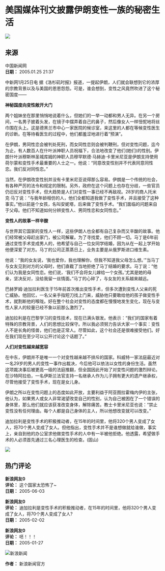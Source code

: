 # 美国媒体刊文披露伊朗变性一族的秘密生活

![](//n.sinaimg.cn/sinakd10200/360/w180h180/20221208/9a5e-68863e2aa95fcb69c00720aa3d256d64.jpg)

## 来源
中国新闻网  
**日期：** 2005.01.25 21:37

中新网1月25日电 据《洛杉矶时报》报道，一提起伊朗，人们就会联想到它的浓厚的宗教背景以及与美国的恩恩怨怨。可是，谁会想到，变性之风竟然吹进了这个秘密国度――

**神秘国度向变性敞开大门**

两个姐妹坐在那里悄悄地说着什么，但她们的一举一动都和男人无异。在另一个房间，一名男子披着头发，在镜子中摆弄着自己的鼻子，然后像女人一样忸怩地将丝巾围在头上。这是德黑兰市中心一家医院的候诊室，来这里的人都在等候变性医生的诊断。在等待看医生的过程中，他们都羞涩地进行着“预演”。

在伊朗，男同性恋会被判处死刑，而女同性恋则会被判鞭刑，但对变性问题，迄今为止，有人数百人在什叶派神职人员祝福下，合法地改变了他们(她们)的性别。伊朗什叶派穆斯林圣城库姆的神职人员穆罕默德·马赫迪·卡里米尼亚是伊朗支持使用荷尔蒙和变性手术最重要的人士之一。他说：“同意改变性别并不代表同意同性恋。我们反对同性恋。”

当然，在伊朗改变性别并没有卡里米尼亚说得那么容易。伊朗是一个传统的社会，有各种严厉的法令和规定的限制。另外，政府在这个问题上也存在分歧，一些官员仍旧反对变性手术，但大趋势是人们对变性一事已经不再敌视。28岁的商人托米克·马丁说：“与我年龄相仿的人，他们全都知道我做了变性手术，并且接受了这种事实。”他以前是个女孩，名叫安妮塔，后来做了变性手术。“我们面临的问题来自于父母。他们不知道如何分辨变性人、男同性恋和女同性恋。”

**变性人的故事一样辛酸**

与世界其它国家的变性人一样，这些伊朗人也全都有自己复杂而又辛酸的故事。他们经常被父母赶出家门，被公司解雇。为了寻找爱，他们不顾一切。马丁是6年前通过变性手术变成男人的，他希望与自己一位女同学结婚，因为从在一起上学开始他便深爱了对方。马丁的公司正蒸蒸日上，业务主要是从俄罗斯进口维生素。

他说：“我的女友说，‘我也爱你，我也理解你，但我不知道我父母怎么想。’”当马丁与女友见到对方的父母时，他们直截了当地拒绝了马丁结婚的要求。马丁说：“他们认为我是女同性恋。他们说，‘我们不会将女儿嫁给一个女孩。’尤其是她的母亲，坚决反对，没给我留一丝情面。”马丁的心碎了，与女友的关系越来越远。

巴赫罗姆·迪加拉利医生于15年前首次推出变性手术，但多次遭到变性人父亲的死亡威胁。他回忆，一名父亲手指短刀找上门来，威胁他只要敢给他的孩子做变性手术，就割断他的喉咙。好在整个社会对变性的态度都在慢慢地发生变化，现在与变性人家人的较量已经不象以前那么激烈了。

迪加拉利是在巴黎学习的变性技术，现在已满头银发。他表示：“我们的国家有着特殊的宗教背景，人们的思想比较保守。所以我必须努力告诉大家一个事实：变性人不是长角的怪兽，他们也是正常人。尽管如此，这个社会还是很难接受他们。好在我们现在至少可以公开讨论这个话题了。”

**人们对变性越来越宽容**

在中东，伊朗并不是唯一一个对变性越来越不排斥的国家。科威特一家法庭最近对一名29岁的男人的变性一事作出裁决，今后他可以依法以女性的身份生活。虽然这项裁决事后被更高一级的法庭推翻，但全国因此开始了对变性问题的激烈辩论。在沙特阿拉伯，一名伊斯兰法官支持一名继承人作为儿子拥有更大的遗产继承权，尽管他接受了变性手术，现在是女儿身。

伊朗之所以在变性问题上的态度如此开放，主要利益于阿亚图拉霍梅内伊的主张，他认为，如果男人或女人非常渴望改变自己的性别，认为自己被困在了一个错误的身体里，那么他们就应该获准改变身体，解除痛苦。教士卡里米尼亚也说：“禁止变性没有任何理由。每个人都是自己身体的主人，所以他想改变就可以改变。”

迪加拉利是变性手术的积极推动者，在15年的时间里，他将320个男人变成了女人，将70个男人变成了女人。但他指出，变性手术并不是谁想做就给谁做，事实上，亲自到他的办公室求他做变性手术的人中有一半被他拒绝。他透露，希望做手术的人必须首先通过三名心理医生的检查。(固山)

![](//n.sinaimg.cn/default/2fb77759/20151125/320X320.png)

## 热门评论

**新浪网友0**  
**评论：** 这个国家太恐怖了~  
**日期：** 2005-06-03

**新浪网友0**  
**评论：** 迪加拉利是变性手术的积极推动者，在15年的时间里，他将320个男人变成了女人，将70个男人变成了女人?  
**日期：** 2005-02-02

**新浪网友0**  
**评论：** 呸！！！  
**日期：** 2005-01-27

![新浪新闻](https://n.sinaimg.cn/default/80905340/20200331/sinalogo.png)

**作者：** 新浪新闻官方